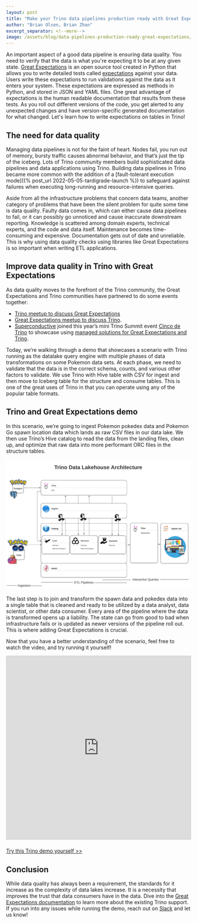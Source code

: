 ```yaml
---
layout: post
title: "Make your Trino data pipelines production ready with Great Expectations"
author: "Brian Olsen, Brian Zhan"
excerpt_separator: <!--more-->
image: /assets/blog/data-pipelines-production-ready-great-expectations/trino-ge.png
---
```


An important aspect of a good data pipeline is ensuring data quality. 
You need to verify that the data is what you're expecting it to be at any given
state. [Great Expectations](https://greatexpectations.io/) is an open source
tool created in Python that allows you to write detailed tests called
[expectations](https://docs.greatexpectations.io/docs/terms/expectation/)
against your data. Users write these expectations to run validations against the
data as it enters your system. These expectations are expressed as methods in
Python, and stored in JSON and YAML files. One great advantage of expectations 
is the human readable documentation that results from these tests. As you roll
out different versions of the code, you get alerted to any unexpected changes
and have version-specific generated documentation for what changed. Let's learn
how to write expectations on tables in Trino!

<!--more-->

## The need for data quality

Managing data pipelines is not for the faint of heart. Nodes fail, you run
out of memory, bursty traffic causes abnormal behavior, and that’s just the tip
of the iceberg. Lots of Trino community members build sophisticated
data pipelines and data applications using Trino. Building data pipelines in
Trino became more common with the addition of a
[fault-tolerant execution mode]({% post_url 2022-05-05-tardigrade-launch %}) to
safeguard against failures when executing long-running and 
resource-intensive queries. 

Aside from all the infrastructure problems that concern data teams, another
category of problems that have been the silent problem for quite some time is
data quality. Faulty data comes in, which can either cause data pipelines to
fail, or it can possibly go unnoticed and cause inaccurate downstream reporting. 
Knowledge is scattered among domain experts, technical experts, and the code and
data itself. Maintenance becomes time-consuming and expensive. Documentation
gets out of date and unreliable. This is why using data quality checks using
libraries like Great Expectations is so important when writing ETL applications.

## Improve data quality in Trino with Great Expectations

As data quality moves to the forefront of the Trino community, the Great
Expectations and Trino communities have partnered to do some events together:
* [Trino meetup to discuss Great Expectations](https://www.youtube.com/watch?v=pcqAOq3O3Ts&list=PLFnr63che7wZij92ynF_egatbsrH7by7T&index=3)
* [Great Expectations meetup to discuss Trino](https://www.youtube.com/watch?v=4SieRmibb0U).
* [Superconductive](https://superconductive.ai/) joined this year’s mini Trino 
Summit event 
[Cinco de Trino](https://www.youtube.com/watch?v=kfJ63DNbAuI&list=PLFnr63che7wYDHjUsmp43THLmAlqPDHlM)
to showcase using 
[managed solutions for Great Expectations and Trino](https://www.youtube.com/watch?v=9HE6LawCHP8&list=PLFnr63che7wYDHjUsmp43THLmAlqPDHlM&index=7).

Today, we’re walking through a demo that showcases a scenario with Trino running
as the datalake query engine with multiple phases of data transformations on 
some Pokemon data sets. At each phase, we need to validate that the data is in
the correct schema, counts, and various other factors to validate. We use Trino
with Hive table with CSV for ingest and then move to Iceberg table for the
structure and consume tables. This is one of the great uses of Trino in that you
can operate using any of the popular table formats.

## Trino and Great Expectations demo

In this scenario, we’re going to ingest Pokemon pokedex data and Pokemon Go 
spawn location data which lands as raw CSV files in our data lake. We then use
Trino’s Hive catalog to read the data from the landing files, clean up, and 
optimize that raw data into more performant ORC files in the structure tables. 

![](/assets/blog/data-pipelines-production-ready-great-expectations/trino-ge-lakehouse.svg)

The last step is to join and transform the spawn data and pokedex data into a
single table that is cleaned and ready to be utilized by a data analyst, data
scientist, or other data consumer. Every area of the pipeline where the data is
transformed opens up a liability. The state can go from good to bad when
infrastructure fails or is updated as newer versions of the pipeline roll out.
This is where adding Great Expectations is crucial.

Now that you have a better understanding of the scenario, feel free to watch the
video, and try running it yourself!

<iframe src="https://www.youtube.com/embed/h6UYOilESfQ" width="800" height="500" frameborder="0" marginwidth="0" marginheight="0" scrolling="no" style="border:1px solid #CCC; border-width:1px; 
margin-bottom:5px; max-width: 100%;" allowfullscreen=""> 
</iframe>

<a class="btn btn-pink btn-md waves-effect waves-light" href="https://github.com/bitsondatadev/trino-datalake/blob/main/tutorials/expecting-greatness-from-trino.md">Try this Trino demo yourself >></a>

## Conclusion

While data quality has always been a requirement, the standards for it increase
as the complexity of data lakes increase. It is a necessity that improves the
trust that data consumers have in the data. Dive into the 
[Great Expectations documentation](https://docs.greatexpectations.io/docs/guides/connecting_to_your_data/database/trino/ )
to learn more about the existing Trino support. If you run into any issues while
running the demo, reach out on [Slack]({{site.base}}/slack.html) and let us 
know!
